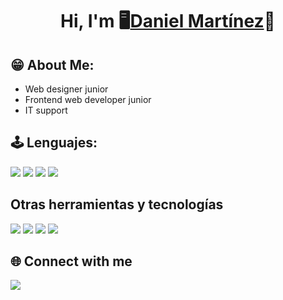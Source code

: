 <div align="center">
<h1 align="center"> Hi, I'm 🖥️<a href="https://dannymarperone.github.io/Portafolio_CV/">Daniel Martínez</a>🌴</h1>
</div>

## 😁 About Me:
- Web designer junior
- Frontend web developer junior
- IT support

## 🕹️ Lenguajes:
<span>
<img src="https://img.shields.io/badge/HTML5-E34F26?style=for-the-badge&logo=html5&logoColor=white">
<img src="https://img.shields.io/badge/CSS3-1572B6?style=for-the-badge&logo=css3&logoColor=white">
<img src="https://img.shields.io/badge/JavaScript-323330?style=for-the-badge&logo=javascript&logoColor=F7DF1E">
<img src="https://img.shields.io/badge/MySQL-005C84?style=for-the-badge&logo=mysql&logoColor=white">
</span>


## Otras herramientas y tecnologías
<span>
<img src="https://img.shields.io/badge/Sass-CC6699?style=for-the-badge&logo=sass&logoColor=white">
  <img src="https://img.shields.io/badge/Figma-F24E1E?style=for-the-badge&logo=figma&logoColor=white">
<img src="https://img.shields.io/badge/Adobe%20Illustrator-FF9A00?style=for-the-badge&logo=adobe%20illustrator&logoColor=white">
<img src="https://img.shields.io/badge/Notion-000000?style=for-the-badge&logo=notion&logoColor=white">
</span>


  ## 🌐 Connect with me
  <span>
  <img src="https://img.shields.io/badge/LinkedIn-0077B5?style=for-the-badge&logo=linkedin&logoColor=white">
  </span>

<!-- Proudly created with GPRM ( https://gprm.itsvg.in ) -->

